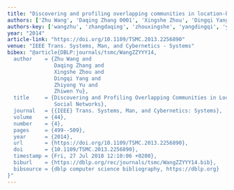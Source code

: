 ```yaml
---
title: "Discovering and profiling overlapping communities in location-based social networks"
authors: ['Zhu Wang', 'Daqing Zhang 0001', 'Xingshe Zhou', 'Dingqi Yang', 'Zhiyong Yu', 'Zhiwen Yu 0001']
authors-key: ['wangzhu', 'zhangdaqing', 'zhouxingshe', 'yangdingqi', 'yuzhiyong', 'yuzhiwen']
year: "2014"
article-link: "https://doi.org/10.1109/TSMC.2013.2256890"
venue: "IEEE Trans. Systems, Man, and Cybernetics - Systems"
bibex: "@article{DBLP:journals/tsmc/WangZZYYY14,
  author    = {Zhu Wang and
               Daqing Zhang and
               Xingshe Zhou and
               Dingqi Yang and
               Zhiyong Yu and
               Zhiwen Yu},
  title     = {Discovering and Profiling Overlapping Communities in Location-Based
               Social Networks},
  journal   = {{IEEE} Trans. Systems, Man, and Cybernetics: Systems},
  volume    = {44},
  number    = {4},
  pages     = {499--509},
  year      = {2014},
  url       = {https://doi.org/10.1109/TSMC.2013.2256890},
  doi       = {10.1109/TSMC.2013.2256890},
  timestamp = {Fri, 27 Jul 2018 12:10:06 +0200},
  biburl    = {https://dblp.org/rec/journals/tsmc/WangZZYYY14.bib},
  bibsource = {dblp computer science bibliography, https://dblp.org}
}"
---
```

